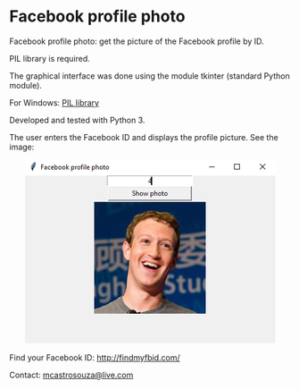 # Facebook profile photo
Facebook profile photo: get the picture of the Facebook profile by ID.

PIL library is required.

The graphical interface was done using the module tkinter (standard Python module).

For Windows: [PIL library](http://www.lfd.uci.edu/~gohlke/pythonlibs/#pillow)

Developed and tested with Python 3.

The user enters the Facebook ID and displays the profile picture. See the image:

<p align="center"><img src="https://raw.githubusercontent.com/marcoscastro/facebook_profile_photo/master/image.PNG" /></p>

Find your Facebook ID: http://findmyfbid.com/

Contact: mcastrosouza@live.com
